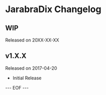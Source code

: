 JarabraDix Changelog
===================

## WIP
Released on 20XX-XX-XX

## v1.X.X
Released on 2017-04-20
- Initial Release

--- EOF ---

